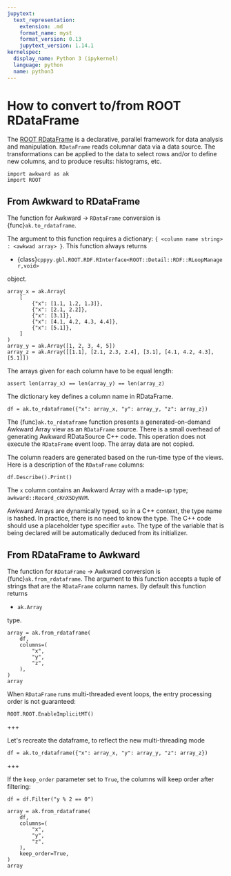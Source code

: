 ```yaml
---
jupytext:
  text_representation:
    extension: .md
    format_name: myst
    format_version: 0.13
    jupytext_version: 1.14.1
kernelspec:
  display_name: Python 3 (ipykernel)
  language: python
  name: python3
---
```


How to convert to/from ROOT RDataFrame
======================================

The [ROOT RDataFrame](https://root.cern.ch/doc/master/classROOT_1_1RDataFrame.html) is a declarative, parallel framework for data analysis and manipulation. `RDataFrame` reads columnar data via a data source. The transformations can be applied to the data to select rows and/or to define new columns, and to produce results: histograms, etc.

```{code-cell} ipython3
import awkward as ak
import ROOT
```

From Awkward to RDataFrame
--------------------------

The function for Awkward → `RDataFrame` conversion is {func}`ak.to_rdataframe`.

The argument to this function requires a dictionary: `{ <column name string> : <awkwad array> }`. This function always returns

   * {class}`cppyy.gbl.ROOT.RDF.RInterface<ROOT::Detail::RDF::RLoopManager,void>`

object.

```{code-cell} ipython3
array_x = ak.Array(
    [
        {"x": [1.1, 1.2, 1.3]},
        {"x": [2.1, 2.2]},
        {"x": [3.1]},
        {"x": [4.1, 4.2, 4.3, 4.4]},
        {"x": [5.1]},
    ]
)
array_y = ak.Array([1, 2, 3, 4, 5])
array_z = ak.Array([[1.1], [2.1, 2.3, 2.4], [3.1], [4.1, 4.2, 4.3], [5.1]])
```

The arrays given for each column have to be equal length:

```{code-cell} ipython3
assert len(array_x) == len(array_y) == len(array_z)
```

The dictionary key defines a column name in RDataFrame.

```{code-cell} ipython3
df = ak.to_rdataframe({"x": array_x, "y": array_y, "z": array_z})
```

The {func}`ak.to_rdataframe` function presents a generated-on-demand Awkward Array view as an `RDataFrame` source. There is a small overhead of generating Awkward RDataSource C++ code. This operation does not execute the `RDataFrame` event loop. The array data are not copied.

The column readers are generated based on the run-time type of the views. Here is a description of the `RDataFrame` columns:

```{code-cell} ipython3
df.Describe().Print()
```

The `x` column contains an Awkward Array with a made-up type; `awkward::Record_cKnX5DyNVM`.

Awkward Arrays are dynamically typed, so in a C++ context, the type name is hashed. In practice, there is no need to know the type. The C++ code should use a placeholder type specifier `auto`. The type of the variable that is being declared will be automatically deduced from its initializer.


From RDataFrame to Awkward
--------------------------

The function for `RDataFrame`  → Awkward conversion is {func}`ak.from_rdataframe`. The argument to this function accepts a tuple of strings that are the `RDataFrame` column names. By default this function returns

   * `ak.Array`

type.

```{code-cell} ipython3
array = ak.from_rdataframe(
    df,
    columns=(
        "x",
        "y",
        "z",
    ),
)
array
```

When `RDataFrame` runs multi-threaded event loops, the entry processing order is not guaranteed:

```{code-cell} ipython3
ROOT.ROOT.EnableImplicitMT()
```

+++

Let's recreate the dataframe, to reflect the new multi-threading mode

```{code-cell} ipython3
df = ak.to_rdataframe({"x": array_x, "y": array_y, "z": array_z})
```

+++

If the `keep_order` parameter set to `True`, the columns will keep order after filtering:

```{code-cell} ipython3
df = df.Filter("y % 2 == 0")

array = ak.from_rdataframe(
    df,
    columns=(
        "x",
        "y",
        "z",
    ),
    keep_order=True,
)
array
```

